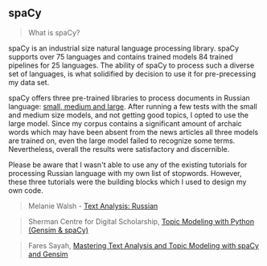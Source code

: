 ## spaCy
 
>What is spaCy? 

spaCy is an industrial size natural language processing library. spaCy supports over 75 languages and contains trained models 84 trained pipelines for 25 languages. The ability of spaCy to process such a diverse set of languages, is what solidified by decision to use it for pre-precessing my data set. 

spaCy offers three pre-trained libraries to process documents in Russian language: [small, medium and large](https://spacy.io/models/ru). After running a few tests with the small and medium size models, and not getting good topics, I opted to use the large model. Since my corpus contains a significant amount of archaic words which may have been absent from the news articles all three models are trained on, even the large model failed to recognize some terms. Nevertheless, overall the results were satisfactory and discernible. 

Please be aware that I wasn't able to use any of the existing tutorials for processing Russian language with my own list of stopwords. However, these three tutorials were the building blocks which I used to design my own code. 

>Melanie Walsh - [Text Analysis: Russian](https://melaniewalsh.github.io/Intro-Cultural-Analytics/05-Text-Analysis/Multilingual/Russian/00-Russian.html)

>Sherman Centre for Digital Scholarship, [Topic Modeling with Python (Gensim & spaCy)](https://learn.scds.ca/text-analysis-3/lessons/tmpython.html#step4)

>Fares Sayah, [Mastering Text Analysis and Topic Modeling with spaCy and Gensim](https://medium.com/@sayahfares19/text-analysis-topic-modelling-with-spacy-gensim-4cd92ef06e06)
